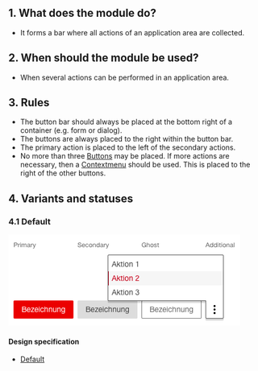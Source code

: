 ## 1. What does the module do?
* It forms a bar where all actions of an application area are collected.


## 2. When should the module be used?
* When several actions can be performed in an application area.


## 3. Rules
* The button bar should always be placed at the bottom right of a container (e.g. form or dialog).
* The buttons are always placed to the right within the button bar.
* The primary action is placed to the left of the secondary actions.
* No more than three [Buttons](https://digital.sbb.ch/en/webapps/components/button) may be placed. If more actions are necessary, then a [Contextmenu](https://digital.sbb.ch/en/webapps/components/contextmenu) should be used. This is placed to the right of the other buttons.


## 4. Variants and statuses

### 4.1 Default
![Display of the module buttonbar](https://raw.githubusercontent.com/sbb-design-systems/design-system-webapp-documentation/master/documentation/modules/buttonbar/images/Buttonbar_Default.png 'class: image')

#### Design specification
* [Default](https://www.sketch.com/s/36ab4f9f-f7f8-436e-9d7e-0f2088e52e04/a/g0o89Jz#Inspector)

